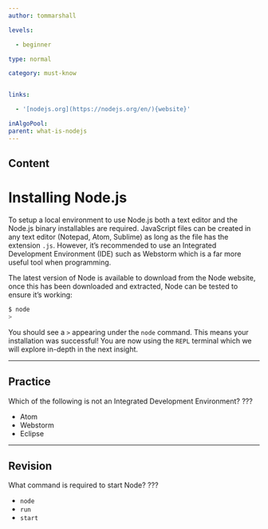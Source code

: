 ```yaml
---
author: tommarshall

levels:

  - beginner

type: normal

category: must-know


links:

  - '[nodejs.org](https://nodejs.org/en/){website}'

inAlgoPool:
parent: what-is-nodejs
---
```

## Content
# Installing Node.js

To setup a local environment to use Node.js both a text editor and the Node.js binary installables are required. JavaScript files can be created in any text editor (Notepad, Atom, Sublime) as long as the file has the extension `.js`. However, it’s recommended to use an Integrated Development Environment (IDE) such as Webstorm which is a far more useful tool when programming.

The latest version of Node is available to download from the Node website, once this has been downloaded and extracted, Node can be tested to ensure it’s working:
```bash
$ node
>
```
You should see a `>` appearing under the `node` command. This means your installation was successful! You are now using the `REPL` terminal which we will explore in-depth in the next insight.

---
## Practice

Which of the following is not an Integrated Development Environment?
???


* Atom
* Webstorm
* Eclipse

---
## Revision

What command is required to start Node?
???


* `node`
* `run`
* `start`

